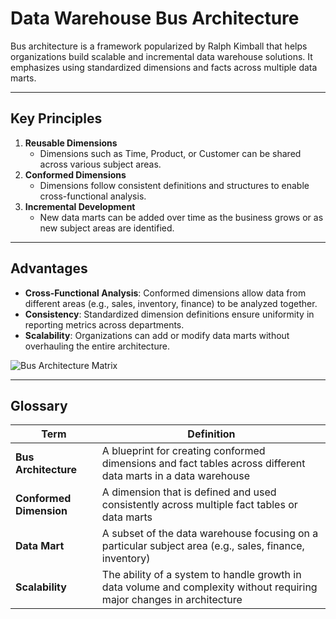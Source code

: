 # Data Warehouse Bus Architecture

Bus architecture is a framework popularized by Ralph Kimball that helps organizations build scalable and incremental data warehouse solutions. It emphasizes using standardized dimensions and facts across multiple data marts.

---

## Key Principles

1. **Reusable Dimensions**  
   - Dimensions such as Time, Product, or Customer can be shared across various subject areas.
2. **Conformed Dimensions**  
   - Dimensions follow consistent definitions and structures to enable cross-functional analysis.
3. **Incremental Development**  
   - New data marts can be added over time as the business grows or as new subject areas are identified.

---

## Advantages

- **Cross-Functional Analysis**: Conformed dimensions allow data from different areas (e.g., sales, inventory, finance) to be analyzed together.  
- **Consistency**: Standardized dimension definitions ensure uniformity in reporting metrics across departments.  
- **Scalability**: Organizations can add or modify data marts without overhauling the entire architecture.

![Bus Architecture Matrix](https://encrypted-tbn0.gstatic.com/images?q=tbn:ANd9GcSWxAzi70eAUZK--skH-ps9u5yGUcoipmRunQ&s)

---

## Glossary

| **Term**                    | **Definition**                                                                                                         |
|-----------------------------|-----------------------------------------------------------------------------------------------------------------------|
| **Bus Architecture**        | A blueprint for creating conformed dimensions and fact tables across different data marts in a data warehouse         |
| **Conformed Dimension**     | A dimension that is defined and used consistently across multiple fact tables or data marts                           |
| **Data Mart**               | A subset of the data warehouse focusing on a particular subject area (e.g., sales, finance, inventory)                |
| **Scalability**             | The ability of a system to handle growth in data volume and complexity without requiring major changes in architecture |